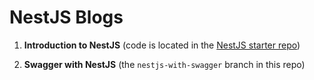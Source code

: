 # NestJS Blogs

1. **Introduction to NestJS** (code is located in the [NestJS starter repo](https://github.com/nmchenry01/nestjs-starter))

2. **Swagger with NestJS** (the `nestjs-with-swagger` branch in this repo)
